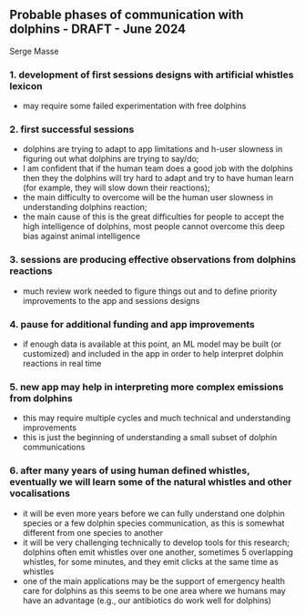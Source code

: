 ## Probable phases of communication with dolphins - DRAFT - June 2024
Serge Masse

### 1. development of first sessions designs with artificial whistles lexicon
  - may require some failed experimentation with free dolphins

### 2. first successful sessions
  - dolphins are trying to adapt to app limitations and h-user slowness in figuring out what dolphins are trying to say/do;
  - I am confident that if the human team does a good job with the dolphins then they the dolphins will try hard to adapt and try to have human learn (for example, they will slow down their reactions);
  - the main difficulty to overcome will be the human user slowness in understanding dolphins reaction;
  - the main cause of this is the great difficulties for people to accept the high intelligence of dolphins, most people cannot overcome this deep bias against animal intelligence

### 3. sessions are producing effective observations from dolphins reactions
  - much review work needed to figure things out and to define priority improvements to the app and sessions designs

### 4. pause for additional funding and app improvements
  - if enough data is available at this point, an ML model may be built (or customized) and included in the app in order to help interpret dolphin reactions in real time

### 5. new app may help in interpreting more complex emissions from dolphins 
  - this may require multiple cycles and much technical and understanding improvements
  - this is just the beginning of understanding a small subset of dolphin communications

### 6. after many years of using human defined whistles, eventually we will learn some of the natural whistles and other vocalisations
  - it will be even more years before we can fully understand one dolphin species or a few dolphin species communication, as this is somewhat different from one species to another
  - it will be very challenging technically to develop tools for this research; dolphins often emit whistles over one another, sometimes 5 overlapping whistles, for some minutes, and they emit clicks at the same time as whistles 
  - one of the main applications may be the support of emergency health care for dolphins as this seems to be one area where we humans may have an advantage (e.g., our antibiotics do work well for dolphins)
